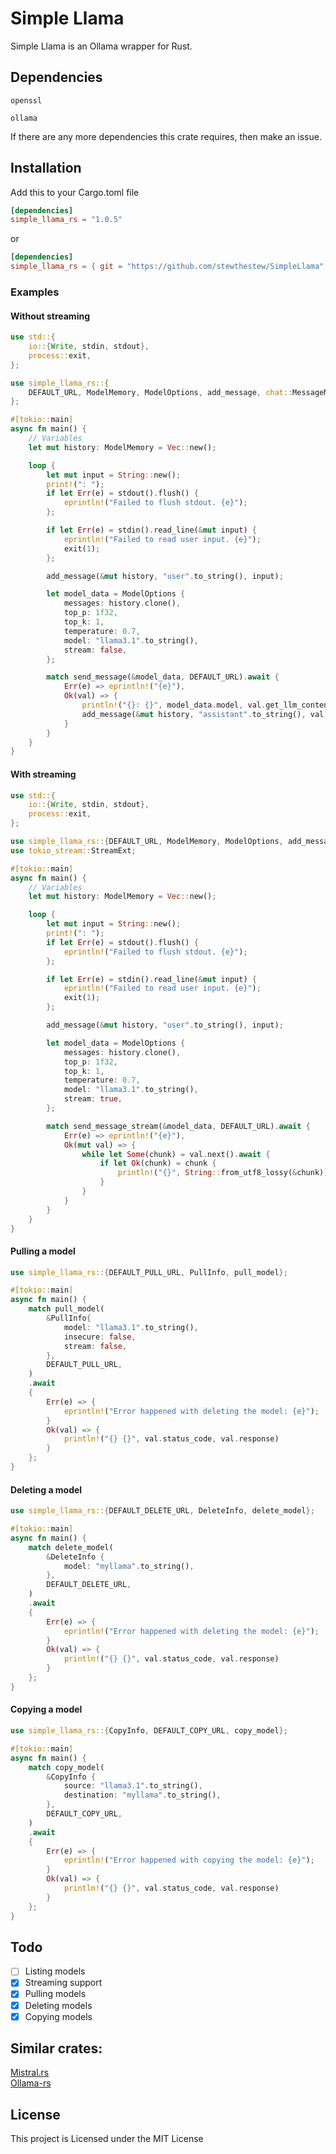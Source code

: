 # Simple Llama
Simple Llama is an Ollama wrapper for Rust.


## Dependencies
`openssl`

`ollama`

If there are any more dependencies this crate requires, then make an issue.

## Installation
Add this to your Cargo.toml file
```toml
[dependencies]
simple_llama_rs = "1.0.5"
```
or
```toml
[dependencies]
simple_llama_rs = { git = "https://github.com/stewthestew/SimpleLlama", branch = "main"}
```

### Examples

#### Without streaming
```rust
use std::{
    io::{Write, stdin, stdout},
    process::exit,
};

use simple_llama_rs::{
    DEFAULT_URL, ModelMemory, ModelOptions, add_message, chat::MessageMethods, send_message,
};

#[tokio::main]
async fn main() {
    // Variables
    let mut history: ModelMemory = Vec::new();

    loop {
        let mut input = String::new();
        print!(": ");
        if let Err(e) = stdout().flush() {
            eprintln!("Failed to flush stdout. {e}");
        };

        if let Err(e) = stdin().read_line(&mut input) {
            eprintln!("Failed to read user input. {e}");
            exit(1);
        };

        add_message(&mut history, "user".to_string(), input);

        let model_data = ModelOptions {
            messages: history.clone(),
            top_p: 1f32,
            top_k: 1,
            temperature: 0.7,
            model: "llama3.1".to_string(),
            stream: false,
        };

        match send_message(&model_data, DEFAULT_URL).await {
            Err(e) => eprintln!("{e}"),
            Ok(val) => {
                println!("{}: {}", model_data.model, val.get_llm_content());
                add_message(&mut history, "assistant".to_string(), val.get_llm_content());
            }
        }
    }
}
```

#### With streaming
```rust
use std::{
    io::{Write, stdin, stdout},
    process::exit,
};

use simple_llama_rs::{DEFAULT_URL, ModelMemory, ModelOptions, add_message, send_message_stream};
use tokio_stream::StreamExt;

#[tokio::main]
async fn main() {
    // Variables
    let mut history: ModelMemory = Vec::new();

    loop {
        let mut input = String::new();
        print!(": ");
        if let Err(e) = stdout().flush() {
            eprintln!("Failed to flush stdout. {e}");
        };

        if let Err(e) = stdin().read_line(&mut input) {
            eprintln!("Failed to read user input. {e}");
            exit(1);
        };

        add_message(&mut history, "user".to_string(), input);

        let model_data = ModelOptions {
            messages: history.clone(),
            top_p: 1f32,
            top_k: 1,
            temperature: 0.7,
            model: "llama3.1".to_string(),
            stream: true,
        };

        match send_message_stream(&model_data, DEFAULT_URL).await {
            Err(e) => eprintln!("{e}"),
            Ok(mut val) => {
                while let Some(chunk) = val.next().await {
                    if let Ok(chunk) = chunk {
                        println!("{}", String::from_utf8_lossy(&chunk))
                    }
                }
            }
        }
    }
}
```

#### Pulling a model
```rust
use simple_llama_rs::{DEFAULT_PULL_URL, PullInfo, pull_model};

#[tokio::main]
async fn main() {
    match pull_model(
        &PullInfo{
            model: "llama3.1".to_string(),
            insecure: false,
            stream: false,
        },
        DEFAULT_PULL_URL,
    )
    .await
    {
        Err(e) => {
            eprintln!("Error happened with deleting the model: {e}");
        }
        Ok(val) => {
            println!("{} {}", val.status_code, val.response)
        }
    };
}
```

#### Deleting a model
```rust
use simple_llama_rs::{DEFAULT_DELETE_URL, DeleteInfo, delete_model};

#[tokio::main]
async fn main() {
    match delete_model(
        &DeleteInfo {
            model: "myllama".to_string(),
        },
        DEFAULT_DELETE_URL,
    )
    .await
    {
        Err(e) => {
            eprintln!("Error happened with deleting the model: {e}");
        }
        Ok(val) => {
            println!("{} {}", val.status_code, val.response)
        }
    };
}
```

#### Copying a model
```rust
use simple_llama_rs::{CopyInfo, DEFAULT_COPY_URL, copy_model};

#[tokio::main]
async fn main() {
    match copy_model(
        &CopyInfo {
            source: "llama3.1".to_string(),
            destination: "myllama".to_string(),
        },
        DEFAULT_COPY_URL,
    )
    .await
    {
        Err(e) => {
            eprintln!("Error happened with copying the model: {e}");
        }
        Ok(val) => {
            println!("{} {}", val.status_code, val.response)
        }
    };
}
```

## Todo
- [ ] Listing models
- [x] Streaming support
- [x] Pulling models
- [x] Deleting models
- [x] Copying models

## Similar crates:
[Mistral.rs](https://github.com/EricLBuehler/mistral.rs)  
[Ollama-rs](https://github.com/pepperoni21/ollama-rs)

## License
This project is Licensed under the MIT License
